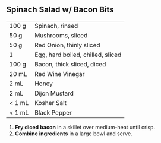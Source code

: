 ## Spinach Salad w/ Bacon Bits

|||
|:--|:--|
| 100 g  | Spinach, rinsed
| 50 g   | Mushrooms, sliced
| 50 g   | Red Onion, thinly sliced
| 1      | Egg, hard boiled, chilled, sliced
| 100 g  | Bacon, thick sliced, diced
| 20 mL  | Red Wine Vinegar
| 2 mL   | Honey
| 2 mL   | Dijon Mustard
| < 1 mL | Kosher Salt
| < 1 mL | Black Pepper

1. **Fry diced bacon** in a skillet over medium-heat until crisp.
2. **Combine ingredients** in a large bowl and serve.
